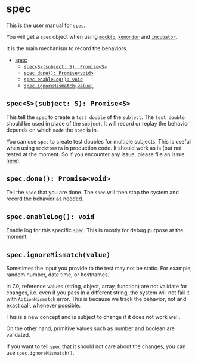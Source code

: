 # spec

This is the user manual for `spec`.

You will get a `spec` object when using [`mockto`](./mockto.md), [`komondor`](./komondor.md) and [`incubator`](./incubator.md).

It is the main mechanism to record the behaviors.

- [spec](#spec)
  - [`spec<S>(subject: S): Promise<S>`](#specssubject-s-promises)
  - [`spec.done(): Promise<void>`](#specdone-promisevoid)
  - [`spec.enableLog(): void`](#specenablelog-void)
  - [`spec.ignoreMismatch(value)`](#specignoremismatchvalue)

## `spec<S>(subject: S): Promise<S>`

This tell the `spec` to create a `test double` of the `subject`.
The `test double` should be used in place of the `subject`.
It will record or replay the behavior depends on which `mode` the `spec` is in.

You can use `spec` to create test doubles for multiple subjects.
This is useful when using `mocktomata` in production code.
It should work as is (but not tested at the moment. So if you encounter any issue, please file an issue [here](https://github.com/mocktomata/mocktomata/issues)).

## `spec.done(): Promise<void>`

Tell the `spec` that you are done.
The `spec` will then stop the system and record the behavior as needed.

## `spec.enableLog(): void`

Enable log for this specific `spec`.
This is mostly for debug purpose at the moment.

## `spec.ignoreMismatch(value)`

Sometimes the input you provide to the test may not be static.
For example, random number, date time, or hostnames.

In 7.0, reference values (string, object, array, function) are not validate for changes,
i.e. even if you pass in a different string, the system will not fail it with `ActionMismatch` error.
This is because we track the behavior, not and exact call, whenever possible.

This is a new concept and is subject to change if it does not work well.

On the other hand, primitive values such as number and boolean are validated.

If you want to tell `spec` that it should not care about the changes,
you can use `spec.ignoreMismatch()`.
